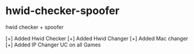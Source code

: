 # hwid-checker-spoofer

hwid checker + spoofer

[+] Added Hwid Checker
[+] Added Hwid Changer
[+] Added Mac changer
[+] Added IP Changer
UC on all Games
